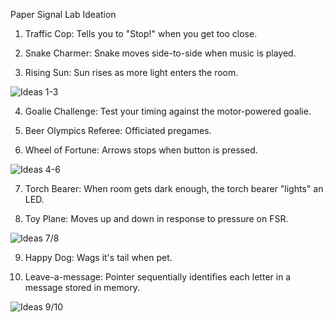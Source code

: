 Paper Signal Lab Ideation

1) Traffic Cop: Tells you to "Stop!" when you get too close.

2) Snake Charmer: Snake moves side-to-side when music is played.

3) Rising Sun: Sun rises as more light enters the room.

![Ideas 1-3](https://github.com/MattD18/IDD-Fa18-Lab4/master/IMG_2369.JPG)

4) Goalie Challenge: Test your timing against the motor-powered goalie.

5) Beer Olympics Referee: Officiated pregames.

6) Wheel of Fortune: Arrows stops when button is pressed.

![Ideas 4-6](https://github.com/MattD18/IDD-Fa18-Lab4/blob/master/IMG_2370.JPG)

7) Torch Bearer: When room gets dark enough, the torch bearer "lights" an LED. 

8) Toy Plane: Moves up and down in response to pressure on FSR.

![Ideas 7/8](https://github.com/MattD18/IDD-Fa18-Lab4/blob/master/IMG_2370.JPG)

9) Happy Dog: Wags it's tail when pet.

10) Leave-a-message: Pointer sequentially identifies each letter in a message stored in memory.

![Ideas 9/10](https://github.com/MattD18/IDD-Fa18-Lab4/blob/master/IMG_2370.JPG)
